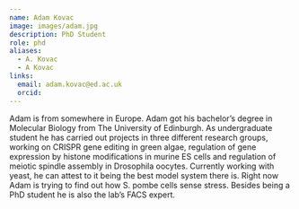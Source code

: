 ```yaml
---
name: Adam Kovac
image: images/adam.jpg
description: PhD Student
role: phd
aliases:
  - A. Kovac
  - A Kovac
links:
  email: adam.kovac@ed.ac.uk
  orcid:
---
```


Adam is from somewhere in Europe. Adam got his bachelor’s degree in Molecular Biology from The University of Edinburgh. As undergraduate student he has carried out projects in three different research groups, working on CRISPR gene editing in green algae, regulation of gene expression by histone modifications in murine ES cells and regulation of meiotic spindle assembly in Drosophila oocytes. Currently working with yeast, he can attest to it being the best model system there is. Right now Adam is trying to find out how S. pombe cells sense stress. Besides being a PhD student he is also the lab’s FACS expert.

